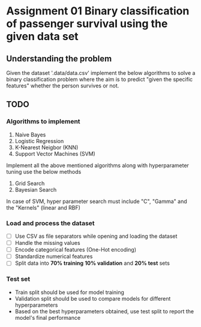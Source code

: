 # Assignment 01 Binary classification of passenger survival using the given data set

## Understanding the problem
Given the dataset '.data/data.csv' implement the below algorithms to solve a binary classification problem where the aim is to predict "given the specific features" whether the person survives or not.

## TODO

### Algorithms to implement

1. Naive Bayes
2. Logistic Regression
3. K-Nearest Neigbor (KNN)
4. Support Vector Machines (SVM)

Implement all the above mentioned algorithms along with hyperparameter tuning use the below methods

1. Grid Search
2. Bayesian Search

In case of SVM, hyper parameter search must include "C", "Gamma" and the "Kernels" (linear and RBF)

### Load and process the dataset

- [ ] Use CSV as file separators while opening and loading the dataset
- [ ] Handle the missing values
- [ ] Encode categorical features (One-Hot encoding)
- [ ] Standardize numerical features
- [ ] Split data into **70% training** **10% validation** and **20% test** sets

### Test set

- Train split  should be used for model training
- Validation split should be used to compare models for different hyperparameters
- Based on the best hyperparameters obtained, use test split to report the model's final performance
